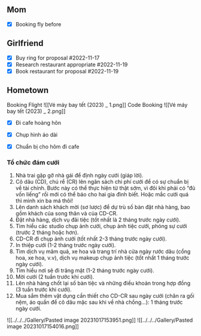 ## Mom 
- [x] Booking fly before


## Girlfriend
- [x] Buy ring for proposal #2022-11-17
- [x] Research restaurant appropriate #2022-11-19
- [x] Book restaurant for proposal #2022-11-19

## Hometown
Booking Flight
![[Vé máy bay tết (2023) _ 1.png]]
Code Booking
![[Vé máy bay tết (2023) _ 2.png]]


- [x] Đi cafe hoàng hôn
- [x] Chụp hình áo dài
- [x] Chuẩn bị cho hôm đi cafe



### Tổ chức đám cưới
1. Nhà trai gặp gỡ nhà gái để định ngày cưới (giáp lời).
2. Cô dâu (CD), chú rể (CR) lên ngân sách chi phí cưới để có sự chuẩn bị về tài chính. Bước này có thể thực hiện từ thật sớm, vì đôi khi phải có “đủ vốn liếng” rồi mới có thể báo cho hai gia đình biết. Hoặc mắc cưới quá thì mình xin ba má thôi!
3. Lên danh sách khách mời (sơ lược) để dự trù số bàn đặt nhà hàng, bao gồm khách của song thân và của CD-CR.
4. Đặt nhà hàng, dịch vụ đãi tiệc (tốt nhất là 2 tháng trước ngày cưới).
5. Tìm hiểu các studio chụp ảnh cưới, chụp ảnh tiệc cưới, phóng sự cưới (trước 2 tháng hoặc hơn).
6. CD-CR đi chụp ảnh cưới (tốt nhất 2-3 tháng trước ngày cưới).
7. In thiệp cưới (1-2 tháng trước ngày cưới).
8. Tìm dịch vụ mâm quả, xe hoa và trang trí nhà cửa ngày rước dâu (cổng hoa, xe hoa, v.v), dịch vụ makeup chụp ảnh tiệc (tốt nhất 1 tháng trước ngày cưới).
9. Tìm hiểu nơi sẽ đi trăng mật (1-2 tháng trước ngày cưới).
10. Mời cưới (2 tuần trước khi cưới).
11. Lên nhà hàng chốt lại số bàn tiệc và những điều khoản trong hợp đồng (3 tuần trước khi cưới).
12. Mua sắm thêm vật dụng cần thiết cho CD-CR sau ngày cưới (chăn ra gối nệm, áo quần để cô dâu mặc sau khi về nhà chồng…): 1 tháng trước ngày cưới.


![[../../../Gallery/Pasted image 20231017153951.png]]
![[../../../Gallery/Pasted image 20231017154016.png]]